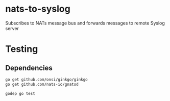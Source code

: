 # nats-to-syslog
Subscribes to NATs message bus and forwards messages to remote Syslog server

# Testing

## Dependencies

```sh
go get github.com/onsi/ginkgo/ginkgo
go get github.com/nats-io/gnatsd

godep go test
```
